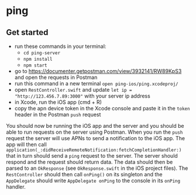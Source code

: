 # ping

## Get started
* run these commands in your terminal:
  * `cd ping-server`
  * `npm install`
  * `npm start`
* go to https://documenter.getpostman.com/view/3932141/RW89KpS3 and open the requests in Postman
* run this command in a new terminal `open ping-ios/ping.xcodeproj/`
* open `RestController.swift` and update `let ip = "http://123.456.7.89:3000"` with your server ip address
* in Xcode, run the iOS app (cmd + R)
* copy the apn device token in the Xcode console and paste it in the `token` header in the Postman `push` request

You should now be running the iOS app and the server and you should be able to run requests on the server using Postman. When you run the `push` request the server will use APNs to send a notification to the iOS app. The app will then call `application(_:didReceiveRemoteNotification:fetchCompletionHandler:)` that in turn should send a `ping` request to the server. The server should respond and the request should return data. The data should then be parsed to an `OkResponse` (see `OkResponse.swift` in the iOS project files). The `RestController` should then call `onPing()` on its singleton and the `AppDelegate` should write `AppDelegate onPing` to the console in its `onPing` handler. 